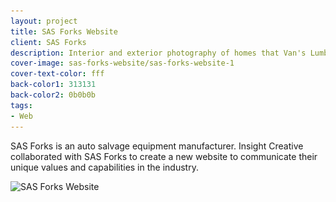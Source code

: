 ```yaml
---
layout: project
title: SAS Forks Website
client: SAS Forks
description: Interior and exterior photography of homes that Van's Lumber has built.
cover-image: sas-forks-website/sas-forks-website-1
cover-text-color: fff
back-color1: 313131
back-color2: 0b0b0b
tags:
- Web
---
```


SAS Forks is an auto salvage equipment manufacturer. Insight Creative collaborated with SAS Forks to create a new website to communicate their unique values and capabilities in the industry.


<div class="images">
<div class="fill-back">
<img data-aos="fade-up" data-featherlight="/img/projects/sas-forks-website/sas-forks-website-2.jpg"
alt="SAS Forks Website" src="/img/projects/sas-forks-website/sas-forks-website-2.jpg"
srcset="/img/projects/sas-forks-website/sas-forks-website-2-2400.jpg 2400w,
/img/projects/sas-forks-website/sas-forks-website-2-1800.jpg 1800w,
/img/projects/sas-forks-website/sas-forks-website-2-1200.jpg 1200w,
/img/projects/sas-forks-website/sas-forks-website-2-900.jpg 900w,
/img/projects/sas-forks-website/sas-forks-website-2-600.jpg 600w,
/img/projects/sas-forks-website/sas-forks-website-2-400.jpg 400w" />
</div>
</div>
